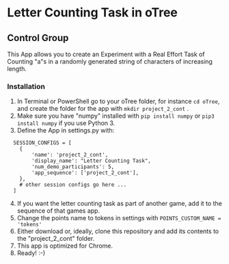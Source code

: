 # Letter Counting Task in oTree
 ## Control Group
This App allows you to create an Experiment with a Real Effort Task of Counting "a"s in a randomly generated string of characters of increasing length.

### Installation

1. In Terminal or PowerShell go to your oTree folder, for instance ```cd oTree```, and create the folder for the app with ```mkdir project_2_cont``` .
1. Make sure you have "numpy" installed with ```pip install numpy``` or ```pip3 install numpy``` if you use Python 3.
1. Define the App in settings.py with:
~~~
  SESSION_CONFIGS = [
    {
        'name': 'project_2_cont',
        'display_name': "Letter Counting Task",
        'num_demo_participants': 5,
        'app_sequence': ['project_2_cont'],
    },
    # other session configs go here ...
  ]
~~~
4. If you want the letter counting task as part of another game, add it to the sequence of that games app.
1. Change the points name to tokens in settings with ```POINTS_CUSTOM_NAME = 'tokens'```
1. Either download or, ideally, clone this repository and add its contents to the "project_2_cont" folder.
1. This app is optimized for Chrome.
1. Ready! :-)
